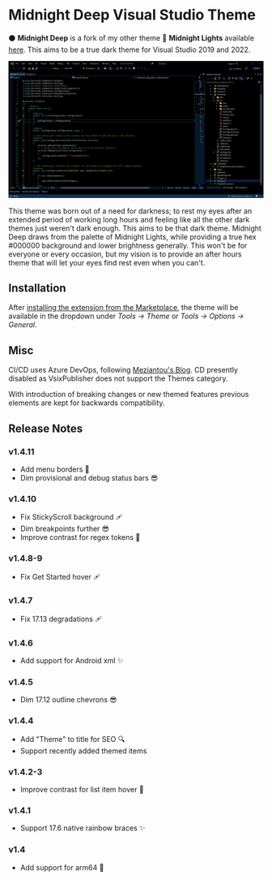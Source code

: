# Midnight Deep Visual Studio Theme

⚫ **Midnight Deep** is a fork of my other theme 🌌 **Midnight Lights** available [here](https://github.com/austinstanding/midnight-lights-vstheme). This aims to be a true dark theme for Visual Studio 2019 and 2022.

![Midnight Deep Screenshot](https://github.com/austinstanding/midnight-deep-vstheme/raw/master/images/screenshot1.png)

This theme was born out of a need for darkness; to rest my eyes after an extended period of working long hours and feeling like all the other dark themes just weren't dark enough. This aims to be that dark theme. Midnight Deep draws from the palette of Midnight Lights, while providing a true hex #000000 background and lower brightness generally. This won't be for everyone or every occasion, but my vision is to provide an after hours theme that will let your eyes find rest even when you can't.

## Installation

After [installing the extension from the Marketplace](https://marketplace.visualstudio.com/items?itemName=AustinStanding.vsthememidnightdeep), the theme will be available in the dropdown under *Tools -> Theme* or *Tools -> Options -> General*.

## Misc

CI/CD uses Azure DevOps, following [Meziantou's Blog](https://www.meziantou.net/ci-cd-pipeline-for-a-visual-studio-extension-vsix-using-azure-devops.htm). CD presently disabled as VsixPublisher does not support the Themes category.

With introduction of breaking changes or new themed features previous elements are kept for backwards compatibility.

## Release Notes

### v1.4.11

- Add menu borders 🚸
- Dim provisional and debug status bars 😎

### v1.4.10

- Fix StickyScroll background 🩹
- Dim breakpoints further 😎
- Improve contrast for regex tokens 🚸

### v1.4.8-9

- Fix Get Started hover 🩹

### v1.4.7

- Fix 17.13 degradations 🩹

### v1.4.6

- Add support for Android xml ✨

### v1.4.5

- Dim 17.12 outline chevrons 😎

### v1.4.4

- Add "Theme" to title for SEO 🔍
- Support recently added themed items

### v1.4.2-3

- Improve contrast for list item hover 🚸

### v1.4.1

- Support 17.6 native rainbow braces ✨

### v1.4

- Add support for arm64 🔧
